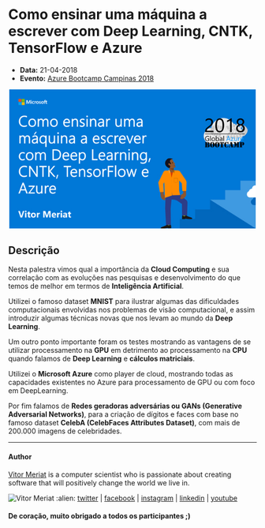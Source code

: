 # Como ensinar uma máquina a escrever com Deep Learning, CNTK, TensorFlow e Azure

* **Data:** 21-04-2018
* **Evento:** [Azure Bootcamp Campinas 2018](https://azurebootcamp.venturus.org.br/)

<p align="center">
  <img width="500" src="../img/21-04-18-azure-bootcamp-slide.jpg">
</p>

## Descrição

Nesta palestra vimos qual a importância da **Cloud Computing** e sua correlação com as evoluções nas pesquisas e desenvolvimento do que temos de melhor em termos de **Inteligência Artificial**.

Utilizei o famoso dataset **MNIST** para ilustrar algumas das dificuldades computacionais envolvidas nos problemas de visão computacional, e assim introduzir algumas técnicas novas que nos levam ao mundo da **Deep Learning**. 

Um outro ponto importante foram os testes mostrando as vantagens de se utilizar processamento na **GPU** em detrimento ao processamento na **CPU** quando falamos de **Deep Learning** e **cálculos matriciais**.

Utilizei o **Microsoft Azure** como player de cloud, mostrando todas as capacidades existentes no Azure para processamento de GPU ou com foco em DeepLearning.

Por fim falamos de **Redes geradoras adversárias ou GANs (Generative Adversarial Networks)**, para a criação de dígitos e faces com base no famoso dataset **CelebA (CelebFaces Attributes Dataset)**, com mais de 200.000 imagens de celebridades.

---

#### Author

[Vitor Meriat](http://www.vitormeriat.com.br/) is a computer scientist who is passionate about creating software that will positively change the world we live in.

<img alt="Vitor Meriat" src="http://www.vitormeriat.com.br/assets/images/profile.jpg" height="50" width="50"> 
:alien: <a class="fa fa-twitter" aria-hidden="true" href="https://twitter.com/vitormeriat" target="_blank"> twitter</a> | <a class="fa fa-facebook" aria-hidden="true" href="https://www.facebook.com/vitormeriat/" target="_blank"> facebook</a> | <a class="fa fa-instagram" aria-hidden="true" href="https://www.instagram.com/vitormeriat/" target="_blank"> instagram</a> | <a class="fa fa-linkedin" aria-hidden="true" href="https://www.linkedin.com/in/vitormeriat" target="_blank"> linkedin</a> | <a class="fa fa-youtube" aria-hidden="true" href="https://www.youtube.com/user/vitormeriat/" target="_blank"> youtube</a>

#### De coração, muito obrigado a todos os participantes ;)
